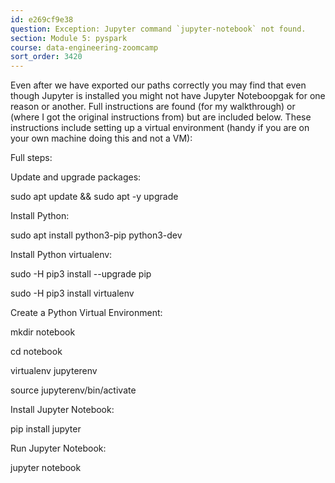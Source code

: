 ```yaml
---
id: e269cf9e38
question: Exception: Jupyter command `jupyter-notebook` not found.
section: Module 5: pyspark
course: data-engineering-zoomcamp
sort_order: 3420
---
```


Even after we have exported our paths correctly you may find that  even though Jupyter is installed you might not have Jupyter Noteboopgak for one reason or another. Full instructions are found  (for my walkthrough) or  (where I got the original instructions from) but are included below. These instructions include setting up a virtual environment (handy if you are on your own machine doing this and not a VM):

Full steps:

Update and upgrade packages:

sudo apt update && sudo apt -y upgrade

Install Python:

sudo apt install python3-pip python3-dev

Install Python virtualenv:

sudo -H pip3 install --upgrade pip

sudo -H pip3 install virtualenv

Create a Python Virtual Environment:

mkdir notebook

cd notebook

virtualenv jupyterenv

source jupyterenv/bin/activate

Install Jupyter Notebook:

pip install jupyter

Run Jupyter Notebook:

jupyter notebook

